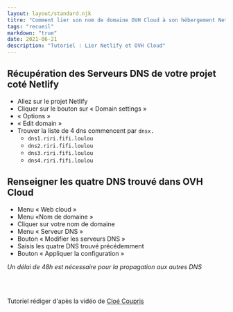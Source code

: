 ```yaml
---
layout: layout/standard.njk
titre: "Comment lier son nom de domaine OVH Cloud à son hébergement Netlify"
tags: "recueil"
markdown: "true"
date: 2021-06-21
description: "Tutoriel : Lier Netlify et OVH Cloud"
---
```


## Récupération des Serveurs DNS de votre projet coté Netlify

* Allez sur le projet Netlify
* Cliquer sur le bouton sur &laquo; Domain settings &raquo;
* &laquo; Options &raquo;
* &laquo; Edit domain &raquo;
* Trouver la liste de 4 dns commencent par ``dnsx.``
    - ``dns1.riri.fifi.loulou``
    - ``dns2.riri.fifi.loulou``
    - ``dns3.riri.fifi.loulou``
    - ``dns4.riri.fifi.loulou``

## Renseigner les quatre DNS trouvé dans OVH Cloud

* Menu &laquo; Web cloud &raquo;
* Menu &laquo;Nom de domaine &raquo;
* Cliquer sur votre nom de domaine 
* Menu &laquo; Serveur DNS &raquo;
* Bouton &laquo; Modifier les serveurs DNS &raquo;
* Saisis les quatre DNS trouvé précédemment
* Bouton &laquo; Appliquer la configuration &raquo;


*Un délai de 48h est nécessaire pour la propagation aux autres DNS*

<br><br>

Tutoriel rédiger d'apès la vidéo de [Cloé Coupris](https://www.youtube.com/watch?v=gcHCQIGGp7c)
